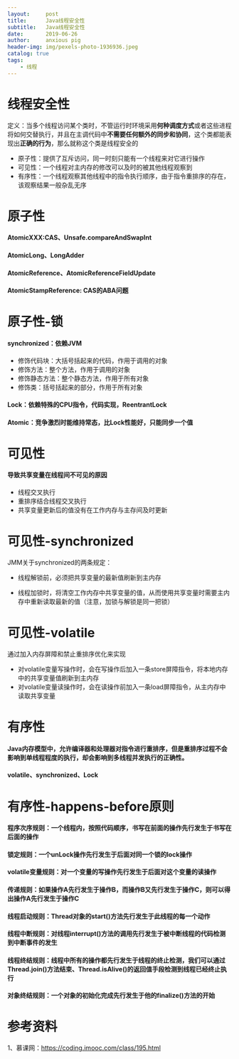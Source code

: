```yaml
---
layout:     post
title:      Java线程安全性
subtitle:   Java线程安全性
date:       2019-06-26
author:     anxious pig
header-img: img/pexels-photo-1936936.jpeg
catalog: true
tags:
    - 线程
---
```


# 线程安全性

定义：当多个线程访问某个类时，不管运行时环境采用**何种调度方式**或者这些进程将如何交替执行，并且在主调代码中**不需要任何额外的同步和协同**，这个类都能表现出**正确的行为**，那么就称这个类是线程安全的

- 原子性：提供了互斥访问，同一时刻只能有一个线程来对它进行操作
- 可见性：一个线程对主内存的修改可以及时的被其他线程观察到
- 有序性：一个线程观察其他线程中的指令执行顺序，由于指令重排序的存在，该观察结果一般杂乱无序



# 原子性

#### AtomicXXX:CAS、Unsafe.compareAndSwapInt

#### AtomicLong、LongAdder

#### AtomicReference、AtomicReferenceFieldUpdate

#### AtomicStampReference: CAS的ABA问题


# 原子性-锁

#### synchronized：依赖JVM

- 修饰代码块：大括号括起来的代码，作用于调用的对象
- 修饰方法：整个方法，作用于调用的对象
- 修饰静态方法：整个静态方法，作用于所有对象
- 修饰类：括号括起来的部分，作用于所有对象

#### Lock：依赖特殊的CPU指令，代码实现，ReentrantLock

#### Atomic：竞争激烈时能维持常态，比Lock性能好，只能同步一个值



# 可见性

#### 导致共享变量在线程间不可见的原因

- 线程交叉执行
- 重排序结合线程交叉执行
- 共享变量更新后的值没有在工作内存与主存间及时更新

# 可见性-synchronized

JMM关于synchronized的两条规定：

- 线程解锁前，必须把共享变量的最新值刷新到主内存

- 线程加锁时，将清空工作内存中共享变量的值，从而使用共享变量时需要主内存中重新读取最新的值（注意，加锁与解锁是同一把锁）

# 可见性-volatile

通过加入内存屏障和禁止重排序优化来实现

- 对volatile变量写操作时，会在写操作后加入一条store屏障指令，将本地内存中的共享变量值刷新到主内存
- 对volatile变量读操作时，会在读操作前加入一条load屏障指令，从主内存中读取共享变量



# 有序性

#### Java内存模型中，允许编译器和处理器对指令进行重排序，但是重排序过程不会影响到单线程程度的执行，却会影响到多线程并发执行的正确性。

#### volatile、synchronized、Lock



# 有序性-happens-before原则

#### 程序次序规则：一个线程内，按照代码顺序，书写在前面的操作先行发生于书写在后面的操作

#### 锁定规则：一个unLock操作先行发生于后面对同一个锁的lock操作

#### volatile变量规则：对一个变量的写操作先行发生于后面对这个变量的读操作

#### 传递规则：如果操作A先行发生于操作B，而操作B又先行发生于操作C，则可以得出操作A先行发生于操作C

#### 线程启动规则：Thread对象的start()方法先行发生于此线程的每一个动作

#### 线程中断规则：对线程interrupt()方法的调用先行发生于被中断线程的代码检测到中断事件的发生

#### 线程终结规则：线程中所有的操作都先行发生于线程的终止检测，我们可以通过Thread.join()方法结束、Thread.isAlive()的返回值手段检测到线程已经终止执行

#### 对象终结规则：一个对象的初始化完成先行发生于他的finalize()方法的开始










# 参考资料

1、慕课网：<https://coding.imooc.com/class/195.html>
